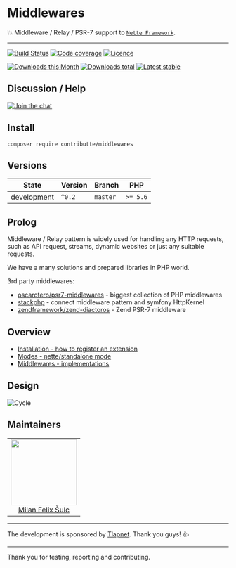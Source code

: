 # Middlewares

:boom: Middleware / Relay / PSR-7 support to [`Nette Framework`](https://github.com/nette).

-----

[![Build Status](https://img.shields.io/travis/contributte/middlewares.svg?style=flat-square)](https://travis-ci.org/contributte/middlewares)
[![Code coverage](https://img.shields.io/coveralls/contributte/middlewares.svg?style=flat-square)](https://coveralls.io/r/contributte/middlewares)
[![Licence](https://img.shields.io/packagist/l/contributte/middlewares.svg?style=flat-square)](https://packagist.org/packages/contributte/middlewares)

[![Downloads this Month](https://img.shields.io/packagist/dm/contributte/middlewares.svg?style=flat-square)](https://packagist.org/packages/contributte/middlewares)
[![Downloads total](https://img.shields.io/packagist/dt/contributte/middlewares.svg?style=flat-square)](https://packagist.org/packages/contributte/middlewares)
[![Latest stable](https://img.shields.io/packagist/v/contributte/middlewares.svg?style=flat-square)](https://packagist.org/packages/contributte/middlewares)

## Discussion / Help

[![Join the chat](https://img.shields.io/gitter/room/contributte/contributte.svg?style=flat-square)](http://bit.ly/ctteg)

## Install

```
composer require contributte/middlewares
```

## Versions

| State       | Version | Branch   | PHP      |
|-------------|---------|----------|----------|
| development | `^0.2`  | `master` | `>= 5.6` |

## Prolog

Middleware / Relay pattern is widely used for handling any HTTP requests, such as API request, streams, dynamic websites 
or just any suitable requests.

We have a many solutions and prepared libraries in PHP world. 

3rd party middlewares:

- [oscarotero/psr7-middlewares](https://github.com/oscarotero/psr7-middlewares) - biggest collection of PHP middlewares
- [stackphp](https://github.com/stackphp) - connect middleware pattern and symfony HttpKernel
- [zendframework/zend-diactoros](https://github.com/zendframework/zend-diactoros/) - Zend PSR-7 middleware

## Overview

- [Installation - how to register an extension](https://github.com/contributte/middlewares/tree/master/.docs#installation)
- [Modes - nette/standalone mode](https://github.com/contributte/middlewares/tree/master/.docs#modes)
- [Middlewares - implementations](https://github.com/contributte/middlewares/tree/master/.docs#middlewares)

## Design

![Cycle](https://raw.githubusercontent.com/contributte/middlewares/master/.docs/assets/cycle.png)

## Maintainers

<table>
  <tbody>
    <tr>
      <td align="center">
        <a href="https://github.com/f3l1x">
            <img width="150" height="150" src="https://avatars2.githubusercontent.com/u/538058?v=3&s=150">
        </a>
        </br>
        <a href="https://github.com/f3l1x">Milan Felix Šulc</a>
      </td>
    </tr>
  <tbody>
</table>

-----

The development is sponsored by [Tlapnet](http://www.tlapnet.cz). Thank you guys! :+1:

-----

Thank you for testing, reporting and contributing.
